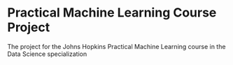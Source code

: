 Practical Machine Learning Course Project
==============================

The project for the Johns Hopkins Practical Machine Learning course in the Data Science specialization 
